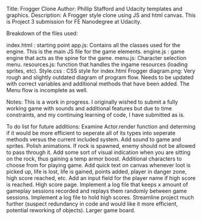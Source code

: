 Title: Frogger Clone
Author: Phillip Stafford and Udacity templates and graphics.
Description: A Frogger style clone using JS and html canvas.  This is Project 3 submission for FE Nanodegree at Udacity.

Breakdown of the files used:

index.html : starting point
app.js: Contains all the classes used for the engine.  This is the main JS file for the game elements.
engine.js : game engine that acts as the spine for the game.
menu.js: Character selection menu.
resources.js: function that handles the ingame resources (loading sprites, etc).
Style.css : CSS style for index.html
Frogger diagram.png: Very rough and slightly outdated diagram of program flow.  Needs to be updated with correct variables and additional methods that have been added.  The Menu flow is incomplete as well.

Notes:
This is a work in progress.  I originally wished to submit a fully working game with sounds and additional features but due to time constraints, and my continuing learning of code, I have submitted as is.

To do list for future additions:
Examine Actor.render function and determing if it would be more efficient to seperate all of its types into seperate methods versus the current included system.
Add sound to game and sprites.
Polish animations.
If rock is spawned, enemy should not be allowed to pass through it.
Add some sort of visual indication when you are sitting on the rock, thus gaining a temp armor boost.
Additional characters to choose from for playing game.
Add quick text on canvas whenever loot is picked up, life is lost, life is gained, points added, player in danger zone, high score reached, etc.
Add an input field for the player name if high score is reached.
High score page.
Implement a log file that keeps x amount of gameplay sessions recorded and replays them randomly between game sessions.
Implement a log file to hold high scores.
Streamline project much further (suspect redundancy in code and would like it more efficient, potential reworking of objects).
Larger game board.
